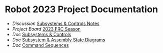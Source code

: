 # Robot 2023 Project Documentation

- _Discussion_ [Subsystems & Controls Notes](https://github.com/orgs/FRCTeam2992/discussions/1)
- _Project Board_ [2023 FRC Season](https://github.com/orgs/FRCTeam2992/projects/1)
- _Doc_ [Subsystems & Controls](./subsystems_controls.md)
- _Doc_ [Subsystem & Assembly State Diagrams](./state_diagrams.md)
- _Doc_ [Command Sequences](./command_sequences.md)
